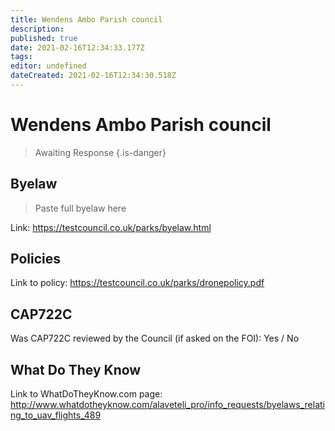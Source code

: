 ```yaml
---
title: Wendens Ambo Parish council
description: 
published: true
date: 2021-02-16T12:34:33.177Z
tags: 
editor: undefined
dateCreated: 2021-02-16T12:34:30.518Z
---
```


# Wendens Ambo Parish council
>  Awaiting Response
> {.is-danger}

## Byelaw
> Paste full byelaw here

Link:
https://testcouncil.co.uk/parks/byelaw.html

## Policies
Link to policy:
https://testcouncil.co.uk/parks/dronepolicy.pdf

## CAP722C

Was CAP722C reviewed by the Council (if asked on the FOI): Yes / No

## What Do They Know

Link to WhatDoTheyKnow.com page:
http://www.whatdotheyknow.com/alaveteli_pro/info_requests/byelaws_relating_to_uav_flights_489

